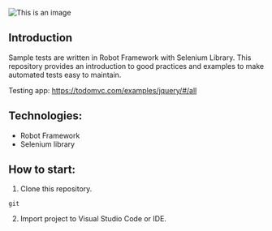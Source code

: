 ![This is an image](https://miro.medium.com/max/640/1*wnMQPTmEsIq0TiRgfX4hig.webp)

## Introduction
Sample tests are written in Robot Framework with Selenium Library. This repository provides an introduction to good practices and examples to make automated tests easy to maintain.

Testing app: https://todomvc.com/examples/jquery/#/all

## Technologies:
- Robot Framework
- Selenium library


## How to start:
1. Clone this repository.

```
git 
```
2. Import project to Visual Studio Code or IDE.
